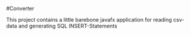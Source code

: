#Converter

This project contains a little barebone javafx application for reading csv-data and generating SQL INSERT-Statements
